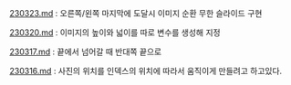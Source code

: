 [230323.md](https://github.com/SunFlower-project01/SunFlower-site/blob/main/development_log/Daily/Carousel/230323.md) : 오른쪽/왼쪽 마지막에 도달시 이미지 순환 무한 슬라이드 구현

[230320.md](https://github.com/SunFlower-project01/SunFlower-site/blob/main/development_log/Daily/Carousel/230320.md) : 이미지의 높이와 넓이를 따로 변수를 생성해 지정

[230317.md](https://github.com/SunFlower-project01/SunFlower-site/blob/main/development_log/Daily/Carousel/230317.md) : 끝에서 넘어갈 때 반대쪽 끝으로 

[230316.md](https://github.com/SunFlower-project01/SunFlower-site/blob/main/development_log/Daily/Carousel/230316.md) : 사진의 위치를 인덱스의 위치에 따라서 움직이게 만들려고 하고있다.